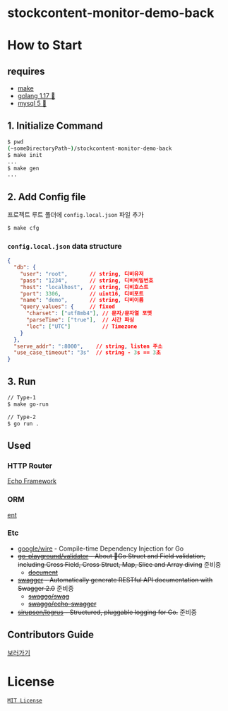 # stockcontent-monitor-demo-back
# How to Start

## requires
- [make](https://www.gnu.org/software/make/)
- [golang 1.17 🔺](https://golang.org/)
- [mysql 5 🔺](https://www.mysql.com/)

## 1. Initialize Command
```bash
$ pwd
(~someDirectoryPath~)/stockcontent-monitor-demo-back
$ make init
...
$ make gen
...
```

## 2. Add Config file

프로젝트 루트 폴더에 `config.local.json` 파일 추가

```bash
$ make cfg
```

### `config.local.json` data structure
```json
{
  "db": {
    "user": "root",       // string, 디비유저
    "pass": "1234",       // string, 디비비밀번호
    "host": "localhost",  // string, 디비호스트
    "port": 3306,         // uint16, 디비포트
    "name": "demo",       // string, 디비이름
    "query_values": {     // fixed
      "charset": ["utf8mb4"], // 문자/문자열 포맷
      "parseTime": ["true"],  // 시간 파싱
      "loc": ["UTC"]          // Timezone
    }
  },
  "serve_addr": ":8000",    // string, listen 주소
  "use_case_timeout": "3s"  // string - 3s == 3초
}
```

## 3. Run
```bash
// Type-1
$ make go-run

// Type-2
$ go run .
```

## Used
### HTTP Router
[Echo Framework](https://echo.labstack.com/)

### ORM
[ent](https://entgo.io/)

### Etc
- [google/wire](https://github.com/google/wire) - Compile-time Dependency Injection for Go
- ~~[go-playground/validator](https://github.com/go-playground/validator) - About 💯Go Struct and Field validation, including Cross Field, Cross Struct, Map, Slice and Array diving~~ 준비중
    - ~~[document](https://pkg.go.dev/github.com/go-playground/validator/v10)~~
- ~~[swagger](https://swagger.io/) - Automatically generate RESTful API documentation with Swagger 2.0~~ 준비중
    - ~~[swaggo/swag](https://github.com/swaggo/swag#declarative-comments-format)~~
    - ~~[swaggo/echo-swagger](https://github.com/swaggo/echo-swagger)~~
- ~~[sirupsen/logrus](https://github.com/sirupsen/logrus) - Structured, pluggable logging for Go.~~ 준비중

## Contributors Guide
[보러가기](./CONTRIBUTING.md)

# License
[`MIT License`](./LICENSE)